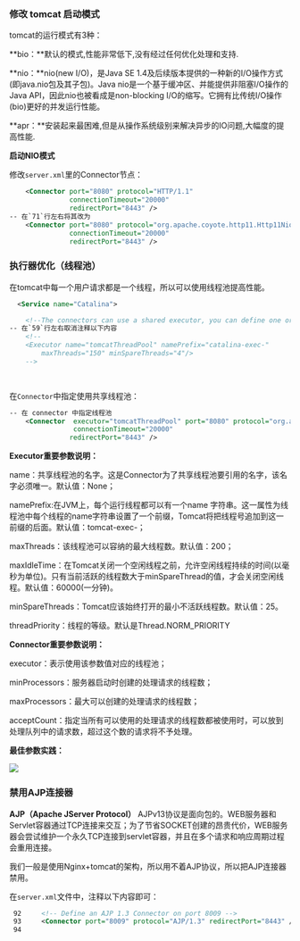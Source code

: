 ### 修改 tomcat 启动模式

tomcat的运行模式有3种：

**bio：**默认的模式,性能非常低下,没有经过任何优化处理和支持.

**nio：**nio(new I/O)，是Java SE 1.4及后续版本提供的一种新的I/O操作方式(即java.nio包及其子包)。Java nio是一个基于缓冲区、并能提供非阻塞I/O操作的Java API，因此nio也被看成是non-blocking I/O的缩写。它拥有比传统I/O操作(bio)更好的并发运行性能。

**apr：**安装起来最困难,但是从操作系统级别来解决异步的IO问题,大幅度的提高性能.

**启动NIO模式**

修改`server.xml`里的Connector节点：

```xml
    <Connector port="8080" protocol="HTTP/1.1"
               connectionTimeout="20000"
               redirectPort="8443" />
-- 在`71`行左右将其改为
    <Connector port="8080" protocol="org.apache.coyote.http11.Http11NioProtocol"
               connectionTimeout="20000"
               redirectPort="8443" />

```

### 执行器优化（线程池）

在tomcat中每一个用户请求都是一个线程，所以可以使用线程池提高性能。

```xml
  <Service name="Catalina">

    <!--The connectors can use a shared executor, you can define one or more named thread pools-->
-- 在`59`行左右取消注释以下内容
    <!--
    <Executor name="tomcatThreadPool" namePrefix="catalina-exec-"
        maxThreads="150" minSpareThreads="4"/>
    -->

      
```

在`Connector`中指定使用共享线程池：

```xml
-- 在 connector 中指定线程池
	<Connector  executor="tomcatThreadPool" port="8080" protocol="org.apache.coyote.http11.Http11NioProtocol"
                connectionTimeout="20000"
               redirectPort="8443" />
```

**Executor重要参数说明：**

name：共享线程池的名字。这是Connector为了共享线程池要引用的名字，该名字必须唯一。默认值：None；

namePrefix:在JVM上，每个运行线程都可以有一个name 字符串。这一属性为线程池中每个线程的name字符串设置了一个前缀，Tomcat将把线程号追加到这一前缀的后面。默认值：tomcat-exec-；

maxThreads：该线程池可以容纳的最大线程数。默认值：200；

maxIdleTime：在Tomcat关闭一个空闲线程之前，允许空闲线程持续的时间(以毫秒为单位)。只有当前活跃的线程数大于minSpareThread的值，才会关闭空闲线程。默认值：60000(一分钟)。

minSpareThreads：Tomcat应该始终打开的最小不活跃线程数。默认值：25。

threadPriority：线程的等级。默认是Thread.NORM_PRIORITY

**Connector重要参数说明：**

executor：表示使用该参数值对应的线程池；

minProcessors：服务器启动时创建的处理请求的线程数；

maxProcessors：最大可以创建的处理请求的线程数；

acceptCount：指定当所有可以使用的处理请求的线程数都被使用时，可以放到处理队列中的请求数，超过这个数的请求将不予处理。

**最佳参数实践：**

![](http://p3.pstatp.com/large/pgc-image/b6f4cfebbff84bc99e79f78c3ca288bb)

### 禁用AJP连接器

**AJP（Apache JServer Protocol）**
AJPv13协议是面向包的。WEB服务器和Servlet容器通过TCP连接来交互；为了节省SOCKET创建的昂贵代价，WEB服务器会尝试维护一个永久TCP连接到servlet容器，并且在多个请求和响应周期过程会重用连接。

我们一般是使用Nginx+tomcat的架构，所以用不着AJP协议，所以把AJP连接器禁用。

在`server.xml`文件中，注释以下内容即可：

```xml
 92     <!-- Define an AJP 1.3 Connector on port 8009 -->
 93     <Connector port="8009" protocol="AJP/1.3" redirectPort="8443" />
 94 
```

